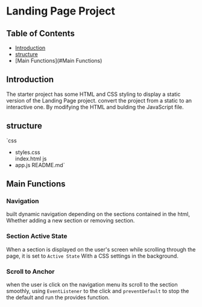 # Landing Page Project

## Table of Contents

* [Introduction](#Introduction)
* [structure](#structure)
* [Main Functions](#Main Functions)


## Introduction

The starter project has some HTML and CSS styling to display a static version of the Landing Page project. convert the project from a static to an interactive one. By modifying the HTML and bulding the JavaScript file.


## structure
`css
- styles.css    
index.html
js
- app.js
README.md`

## Main Functions

### Navigation
built dynamic navigation depending on the sections contained in the html, Whether adding a new section or removing section.

### Section Active State
When a section is displayed on the user's screen while scrolling through the page, it is set to `Active State` With a CSS settings in the background.

### Scroll to Anchor
when the user is click on the navigation menu its scroll to the section smoothly, using `EventListener` to the click and `preventDefault` to stop the the default and run the provides function.
